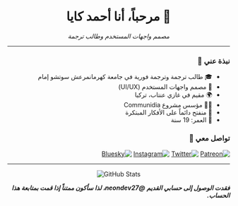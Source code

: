 <div align="center" dir="rtl">
  <h1>👋 مرحباً، أنا أحمد كايا</h1>
  <p><i>مصمم واجهات المستخدم وطالب ترجمة</i></p>
</div>

---

<div dir="rtl">

### نبذة عني 🎯
- 🎓 طالب ترجمة وترجمة فورية في جامعة كهرمانمرعش سوتشو إمام
- 🎨 مصمم واجهات المستخدم (UI/UX)
- 🌍 مقيم في غازي عنتاب، تركيا
- 👨‍💻 مؤسس مشروع Communidia
- 🔄 منفتح دائماً على الأفكار المبتكرة
- 💬 العمر: 19 سنة

### تواصل معي 🤝
[![Patreon](https://img.shields.io/badge/Patreon-F96854?style=for-the-badge&logo=patreon&logoColor=white)](https://patreon.com/neodev27)
[![Twitter](https://img.shields.io/badge/Twitter-1DA1F2?style=for-the-badge&logo=twitter&logoColor=white)](https://x.com/NeoDev27)
[![Instagram](https://img.shields.io/badge/Instagram-E4405F?style=for-the-badge&logo=instagram&logoColor=white)](https://instagram.com/neodev27)
[![Bluesky](https://img.shields.io/badge/Bluesky-0285FF?style=for-the-badge&logo=bluesky&logoColor=white)](https://bsky.app/profile/neodev27.bsky.social)

</div>

---

<div align="center">
  <img src="https://github-readme-stats.vercel.app/api?username=neodev27&show_icons=true&theme=tokyonight" alt="GitHub Stats" />
</div>

<div dir="rtl">

  ***فقدت الوصول إلى حسابي القديم @neondev27، لذا سأكون ممتناً إذا قمت بمتابعة هذا الحساب.***
</div>
